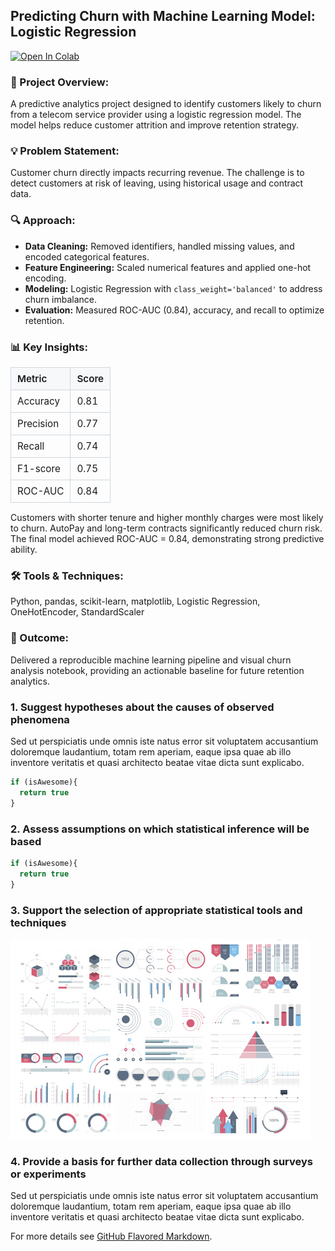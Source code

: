 ## Predicting Churn with Machine Learning Model: Logistic Regression 
[![Open In Colab]([https://colab.research.google.com/assets/colab-badge.svg)](https://colab.research.google.com/drive/1yZAnYGdJ4U6TAk9G8-oah76BchdXpnRr?usp=sharing](https://github.com/cdsouza2701/cdsouza2701/blob/main/Predicting_Churn_with_Machine_Learning_Model_Logistic_Regression.ipynb)
)

### 🧩 Project Overview: 
A predictive analytics project designed to identify customers likely to churn from a telecom service provider using a logistic regression model. The model helps reduce customer attrition and improve retention strategy.

### 💡 Problem Statement: 
Customer churn directly impacts recurring revenue. The challenge is to detect customers at risk of leaving, using historical usage and contract data.

### 🔍 Approach: 
- **Data Cleaning:** Removed identifiers, handled missing values, and encoded categorical features.  
- **Feature Engineering:** Scaled numerical features and applied one-hot encoding.  
- **Modeling:** Logistic Regression with `class_weight='balanced'` to address churn imbalance.  
- **Evaluation:** Measured ROC-AUC (0.84), accuracy, and recall to optimize retention.  

### 📊 Key Insights:

<!-- <table style="width:55%; text-align:left; border-collapse:collapse;">
  <tr><th>Metric</th><th>Score</th></tr>
  <tr><td>Accuracy</td><td>0.81</td></tr>
  <tr><td>Precision</td><td>0.77</td></tr>
  <tr><td>Recall</td><td>0.74</td></tr>
  <tr><td>F1-score</td><td>0.75</td></tr>
  <tr><td>ROC-AUC</td><td>0.84</td></tr>
</table> -->

<!-- <table style="width:55%; text-align:left; border-collapse:collapse;">
  <tr>
    <th style="border-bottom:1px solid #ccc; padding:6px 8px;">Metric</th>
    <th style="border-bottom:1px solid #ccc; padding:6px 8px;">Score</th>
  </tr>
  <tr>
    <td style="border-bottom:1px solid #eee; padding:6px 8px;">Accuracy</td>
    <td style="border-bottom:1px solid #eee; padding:6px 8px; font-weight:bold;">0.81</td>
  </tr>
  <tr>
    <td style="border-bottom:1px solid #eee; padding:6px 8px;">Precision</td>
    <td style="border-bottom:1px solid #eee; padding:6px 8px; font-weight:bold;">0.77</td>
  </tr>
  <tr>
    <td style="border-bottom:1px solid #eee; padding:6px 8px;">Recall</td>
    <td style="border-bottom:1px solid #eee; padding:6px 8px; font-weight:bold;">0.74</td>
  </tr>
  <tr>
    <td style="border-bottom:1px solid #eee; padding:6px 8px;">F1-score</td>
    <td style="border-bottom:1px solid #eee; padding:6px 8px; font-weight:bold;">0.75</td>
  </tr>
  <tr>
    <td style="padding:6px 8px;">ROC-AUC</td>
    <td style="padding:6px 8px; font-weight:bold;">0.84</td>
  </tr>
</table> -->

<table style="border-collapse:collapse; width:260px; font-size:0.95rem;">
  <tr>
    <th style="border:1px solid #d0d7de; background-color:#f6f8fa; text-align:left; padding:8px 10px; font-weight:600;">
      Metric
    </th>
    <th style="border:1px solid #d0d7de; background-color:#f6f8fa; text-align:left; padding:8px 10px; font-weight:600;">
      Score
    </th>
  </tr>
  <tr>
    <td style="border:1px solid #d0d7de; padding:8px 10px;">Accuracy</td>
    <td style="border:1px solid #d0d7de; padding:8px 10px;">0.81</td>
  </tr>
  <tr>
    <td style="border:1px solid #d0d7de; padding:8px 10px;">Precision</td>
    <td style="border:1px solid #d0d7de; padding:8px 10px;">0.77</td>
  </tr>
  <tr>
    <td style="border:1px solid #d0d7de; padding:8px 10px;">Recall</td>
    <td style="border:1px solid #d0d7de; padding:8px 10px;">0.74</td>
  </tr>
  <tr>
    <td style="border:1px solid #d0d7de; padding:8px 10px;">F1-score</td>
    <td style="border:1px solid #d0d7de; padding:8px 10px;">0.75</td>
  </tr>
  <tr>
    <td style="border:1px solid #d0d7de; padding:8px 10px;">ROC-AUC</td>
    <td style="border:1px solid #d0d7de; padding:8px 10px;">0.84</td>
  </tr>
</table>

Customers with shorter tenure and higher monthly charges were most likely to churn.
AutoPay and long-term contracts significantly reduced churn risk.
The final model achieved ROC-AUC = 0.84, demonstrating strong predictive ability.

### 🛠️ Tools & Techniques:
Python, pandas, scikit-learn, matplotlib, Logistic Regression, OneHotEncoder, StandardScaler

### 🚀 Outcome:
Delivered a reproducible machine learning pipeline and visual churn analysis notebook, providing an actionable baseline for future retention analytics.


### 1. Suggest hypotheses about the causes of observed phenomena

Sed ut perspiciatis unde omnis iste natus error sit voluptatem accusantium doloremque laudantium, totam rem aperiam, eaque ipsa quae ab illo inventore veritatis et quasi architecto beatae vitae dicta sunt explicabo. 

```javascript
if (isAwesome){
  return true
}
```

### 2. Assess assumptions on which statistical inference will be based

```javascript
if (isAwesome){
  return true
}
```

### 3. Support the selection of appropriate statistical tools and techniques

<img src="images/dummy_thumbnail.jpg?raw=true"/>

### 4. Provide a basis for further data collection through surveys or experiments

Sed ut perspiciatis unde omnis iste natus error sit voluptatem accusantium doloremque laudantium, totam rem aperiam, eaque ipsa quae ab illo inventore veritatis et quasi architecto beatae vitae dicta sunt explicabo. 

For more details see [GitHub Flavored Markdown](https://guides.github.com/features/mastering-markdown/).

